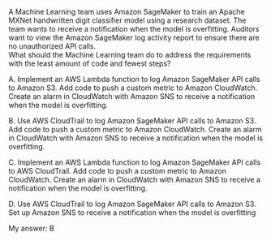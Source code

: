 A Machine Learning team uses Amazon SageMaker to train an Apache MXNet handwritten digit classifier model using a research dataset. The team wants to receive a notification when the model is overfitting. Auditors want to view the Amazon SageMaker log activity report to ensure there are no unauthorized API calls.  
What should the Machine Learning team do to address the requirements with the least amount of code and fewest steps?  

A. Implement an AWS Lambda function to log Amazon SageMaker API calls to Amazon S3. Add code to push a custom metric to Amazon CloudWatch. Create an alarm in CloudWatch with Amazon SNS to receive a notification when the model is overfitting.

B. Use AWS CloudTrail to log Amazon SageMaker API calls to Amazon S3. Add code to push a custom metric to Amazon CloudWatch. Create an alarm in CloudWatch with Amazon SNS to receive a notification when the model is overfitting.

C. Implement an AWS Lambda function to log Amazon SageMaker API calls to AWS CloudTrail. Add code to push a custom metric to Amazon CloudWatch. Create an alarm in CloudWatch with Amazon SNS to receive a notification when the model is overfitting.

D. Use AWS CloudTrail to log Amazon SageMaker API calls to Amazon S3. Set up Amazon SNS to receive a notification when the model is overfitting

My answer: B